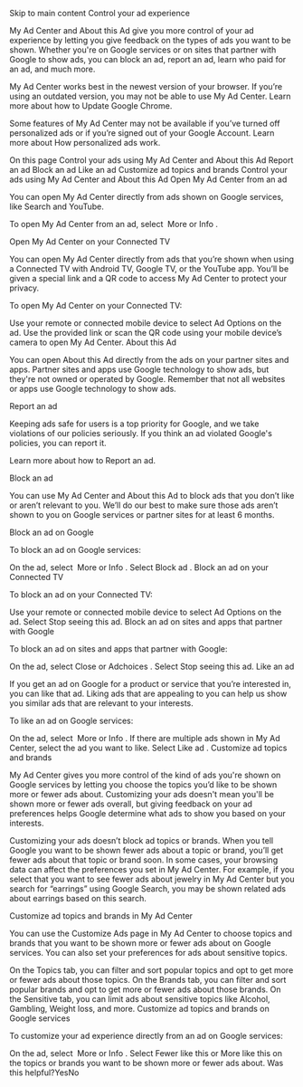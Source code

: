 Skip to main content
Control your ad experience

My Ad Center and About this Ad give you more control of your ad experience by letting you give feedback on the types of ads you want to be shown. Whether you're on Google services or on sites that partner with Google to show ads, you can block an ad, report an ad, learn who paid for an ad, and much more.

My Ad Center works best in the newest version of your browser. If you’re using an outdated version, you may not be able to use My Ad Center. Learn more about how to Update Google Chrome.

Some features of My Ad Center may not be available if you’ve turned off personalized ads or if you’re signed out of your Google Account. Learn more about How personalized ads work.

On this page
Control your ads using My Ad Center and About this Ad
Report an ad
Block an ad
Like an ad
Customize ad topics and brands
Control your ads using My Ad Center and About this Ad
Open My Ad Center from an ad

You can open My Ad Center directly from ads shown on Google services, like Search and YouTube.

To open My Ad Center from an ad, select  More or Info .

Open My Ad Center on your Connected TV

You can open My Ad Center directly from ads that you’re shown when using a Connected TV with Android TV, Google TV, or the YouTube app. You’ll be given a special link and a QR code to access My Ad Center to protect your privacy.

To open My Ad Center on your Connected TV:

Use your remote or connected mobile device to select Ad Options on the ad.
Use the provided link or scan the QR code using your mobile device’s camera to open My Ad Center.
About this Ad

You can open About this Ad directly from the ads on your partner sites and apps. Partner sites and apps use Google technology to show ads, but they're not owned or operated by Google. Remember that not all websites or apps use Google technology to show ads.

Report an ad

Keeping ads safe for users is a top priority for Google, and we take violations of our policies seriously. If you think an ad violated Google's policies, you can report it.

Learn more about how to Report an ad.

Block an ad

You can use My Ad Center and About this Ad to block ads that you don’t like or aren’t relevant to you. We’ll do our best to make sure those ads aren’t shown to you on Google services or partner sites for at least 6 months.

Block an ad on Google

To block an ad on Google services:

On the ad, select  More or Info .
Select Block ad .
Block an ad on your Connected TV

To block an ad on your Connected TV:

Use your remote or connected mobile device to select Ad Options on the ad.
Select Stop seeing this ad.
Block an ad on sites and apps that partner with Google

To block an ad on sites and apps that partner with Google:

On the ad, select Close or Adchoices .
Select Stop seeing this ad.
Like an ad

If you get an ad on Google for a product or service that you’re interested in, you can like that ad. Liking ads that are appealing to you can help us show you similar ads that are relevant to your interests.

To like an ad on Google services:

On the ad, select  More or Info .
If there are multiple ads shown in My Ad Center, select the ad you want to like.
Select Like ad .
Customize ad topics and brands

My Ad Center gives you more control of the kind of ads you're shown on Google services by letting you choose the topics you’d like to be shown more or fewer ads about. Customizing your ads doesn't mean you'll be shown more or fewer ads overall, but giving feedback on your ad preferences helps Google determine what ads to show you based on your interests.

Customizing your ads doesn’t block ad topics or brands. When you tell Google you want to be shown fewer ads about a topic or brand, you’ll get fewer ads about that topic or brand soon. In some cases, your browsing data can affect the preferences you set in My Ad Center. For example, if you select that you want to see fewer ads about jewelry in My Ad Center but you search for “earrings” using Google Search, you may be shown related ads about earrings based on this search.

Customize ad topics and brands in My Ad Center

You can use the Customize Ads page in My Ad Center to choose topics and brands that you want to be shown more or fewer ads about on Google services. You can also set your preferences for ads about sensitive topics.

On the Topics tab, you can filter and sort popular topics and opt to get more or fewer ads about those topics.
On the Brands tab, you can filter and sort popular brands and opt to get more or fewer ads about those brands.
On the Sensitive tab, you can limit ads about sensitive topics like Alcohol, Gambling, Weight loss, and more.
Customize ad topics and brands on Google services

To customize your ad experience directly from an ad on Google services:

On the ad, select  More or Info .
Select Fewer like this  or More like this  on the topics or brands you want to be shown more or fewer ads about.
Was this helpful?YesNo
